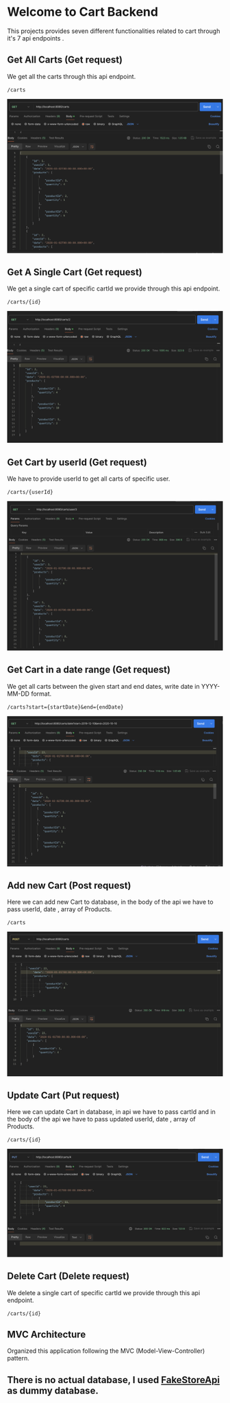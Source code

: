 # Welcome to Cart Backend

This projects provides seven different functionalities related to cart through it's 7 api endpoints .

## Get All Carts (Get request)

We get all the carts through this api endpoint.

```
/carts
```
![getAll](getAllcart.png)

## Get A Single Cart (Get request)

We get a single cart of specific cartId we provide through this api endpoint.

```
/carts/{id}
```
![single](getCartId.png)

## Get Cart by userId (Get request)

We have to provide userId to get all carts of specific user.

```
/carts/{userId}
```
![Screenshot](getByuser.png)

## Get Cart in a date range (Get request)
 
We get all carts between the given start and end dates, write date in YYYY-MM-DD format.

```
/carts?start={startDate}&end={endDate}
```
![Screenshot2](dateRange.png)


## Add new Cart (Post request)

Here we can add new Cart to database, in the body of the api we have to pass userId, date , array of Products.

```
/carts
```
![addCart](addCart.png)
## Update Cart (Put request)

Here we can update Cart in database, in api we have to pass cartId and in the body of the api we have to pass updated userId, date , array of Products.

```
/carts/{id}
```
![update](updateCart.png)
## Delete Cart (Delete request)

We delete a single cart of specific cartId we provide through this api endpoint.

```
/carts/{id}
```

## MVC Architecture

Organized this application following the MVC (Model-View-Controller) pattern.


## There is no actual database, I used [FakeStoreApi](https://fakestoreapi.com/) as dummy database.
